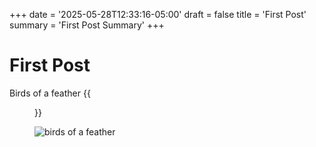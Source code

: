 +++
date = '2025-05-28T12:33:16-05:00'
draft = false
title = 'First Post'
summary = 'First Post Summary'
+++

# First Post

Birds of a feather
{{<figure src="/images/birds-of-a-feather.jpg" title="Some image description here" width="400">}}

![birds of a feather](/images/birds-of-a-feather.jpg)